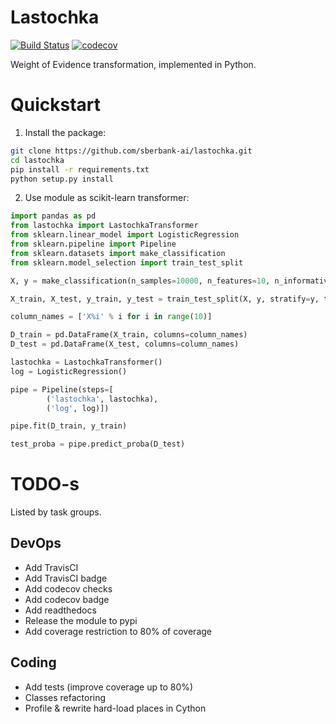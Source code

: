 # Lastochka
[![Build Status](https://travis-ci.org/sberbank-ai/lastochka.svg?branch=master)](https://travis-ci.org/sberbank-ai/lastochka)
[![codecov](https://codecov.io/gh/sberbank-ai/lastochka/branch/master/graph/badge.svg)](https://codecov.io/gh/sberbank-ai/lastochka)

Weight of Evidence transformation, implemented in Python. 

# Quickstart

1. Install the package:
```bash
git clone https://github.com/sberbank-ai/lastochka.git
cd lastochka
pip install -r requirements.txt
python setup.py install
```

2. Use module as scikit-learn transformer:
```python
import pandas as pd
from lastochka import LastochkaTransformer
from sklearn.linear_model import LogisticRegression
from sklearn.pipeline import Pipeline
from sklearn.datasets import make_classification
from sklearn.model_selection import train_test_split

X, y = make_classification(n_samples=10000, n_features=10, n_informative=2, random_state=42)

X_train, X_test, y_train, y_test = train_test_split(X, y, stratify=y, test_size=0.3, random_state=42)

column_names = ['X%i' % i for i in range(10)]

D_train = pd.DataFrame(X_train, columns=column_names)
D_test = pd.DataFrame(X_test, columns=column_names)

lastochka = LastochkaTransformer()
log = LogisticRegression()

pipe = Pipeline(steps=[
        ('lastochka', lastochka),
        ('log', log)])

pipe.fit(D_train, y_train)

test_proba = pipe.predict_proba(D_test)
```

# TODO-s
Listed by task groups. 

## DevOps
- Add TravisCI 
- Add TravisCI badge
- Add codecov checks
- Add codecov badge
- Add readthedocs
- Release the module to pypi
- Add coverage restriction to 80% of coverage

## Coding
- Add tests (improve coverage up to 80%)
- Classes refactoring 
- Profile & rewrite hard-load places in Cython
